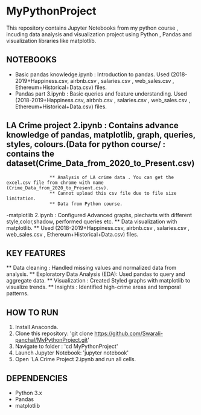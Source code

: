 # MyPythonProject
This repository contains Jupyter Notebooks from my python course , incuding data analysis and visualization project using Python , Pandas and visualization libraries like matplotlib.
## NOTEBOOKS 
- Basic pandas knowledge.ipynb : Introduction to pandas. Used (2018-2019+Happiness.csv, airbnb.csv , salaries.csv , web_sales.csv , Ethereum+Historical+Data.csv) files.
- Pandas part 3.ipynb : Basic queries and feature understanding. Used (2018-2019+Happiness.csv, airbnb.csv , salaries.csv , web_sales.csv , Ethereum+Historical+Data.csv) files.
 ## LA Crime project 2.ipynb : Contains advance knowledge of pandas, matplotlib, graph, queries, styles, colours.(Data for python course/ : contains the dataset(Crime_Data_from_2020_to_Present.csv)
                    ** Analysis of LA crime data . You can get the excel.csv file from chrome with name (Crime_Data_from_2020_to_Present.csv).
                    ** Cannot upload this csv file due to file size limitation.
                    ** Data from Python course.
-matplotlib 2.ipynb : Configured Advanced graphs, piecharts with different style,color,shadow, performed queries etc.
                   ** Data visualization with matplotlib.
                   ** Used (2018-2019+Happiness.csv, airbnb.csv , salaries.csv , web_sales.csv , Ethereum+Historical+Data.csv) files.

## KEY FEATURES
** Data cleaning : Handled missing values and normalized data from analysis.
** Exploratory Data Analysis (EDA): Used pandas to query and aggregate data.
** Visualization : Created Styled graphs with matplotlib to visualize trends.
** Insights : Identified high-crime areas and temporal patterns.

## HOW TO RUN

1. Install Anaconda.
2. Clone this repository: 'git clone https://github.com/Swarali-panchal/MyPythonProject.git'
3. Navigate to folder : 'cd MyPythonProject'
4. Launch Jupyter Notebook: 'jupyter notebook'
5. Open 'LA Crime Project 2.ipynb and run all cells.

## DEPENDENCIES
- Python 3.x
- Pandas
- matplotlib
